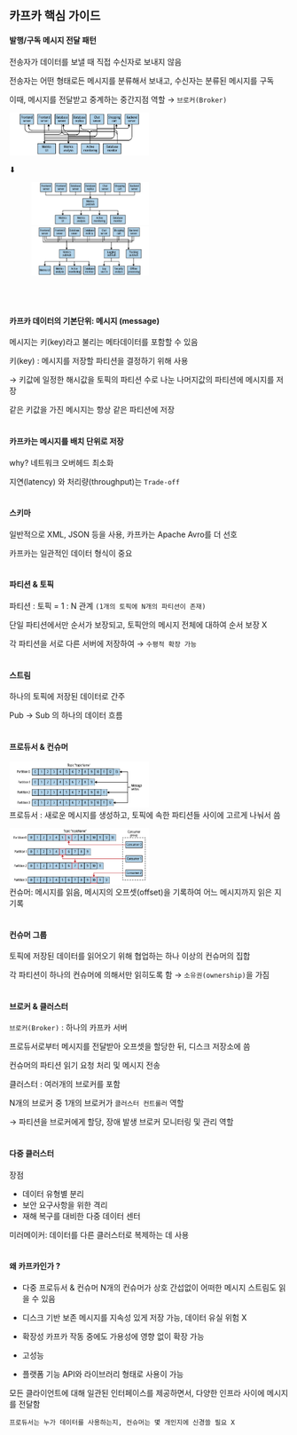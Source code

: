 ## 카프카 핵심 가이드

#### 발행/구독 메시지 전달 패턴
전송자가 데이터를 보낼 때 직접 수신자로 보내지 않음

전송자는 어떤 형태로든 메시지를 분류해서 보내고, 수신자는 분류된 메시지를 구독

이때, 메시지를 전달받고 중계하는 중간지점 역할 → `브로커(Broker)`

<img src="./img/figure1-2.png" height="50%" width="50%">

⬇

<figure class="half">  
    <img src="./img/figure1-3.png" height="50%" width="50%"></a>  
    <img src="./img/figure1-4.png" height="50%" width="50%"></a>  
</figure>
<br>
<br>

#### 카프카 데이터의 기본단위: 메시지 (message)
메시지는 키(key)라고 불리는 메타데이터를 포함할 수 있음

키(key) : 메시지를 저장할 파티션을 결정하기 위해 사용

→ 키값에 일정한 해시값을 토픽의 파티션 수로 나눈 나머지값의 파티션에 메시지를 저장

같은 키값을 가진 메시지는 항상 같은 파티션에 저장
<br>
<br>

#### 카프카는 메시지를 배치 단위로 저장
why? 네트워크 오버헤드 최소화

지연(latency) 와 처리량(throughput)는 `Trade-off`
<br>
<br>

#### 스키마
일반적으로 XML, JSON 등을 사용, 카프카는 Apache Avro를 더 선호

카프카는 일관적인 데이터 형식이 중요
<br>
<br>

#### 파티션 & 토픽
파티션 : 토픽 = 1 : N 관계 `(1개의 토픽에 N개의 파티션이 존재)`

단일 파티션에서만 순서가 보장되고, 토픽안의 메시지 전체에 대하여 순서 보장 X

각 파티션을 서로 다른 서버에 저장하여 → `수평적 확장 가능`
<br>
<br>

#### 스트림
하나의 토픽에 저장된 데이터로 간주

Pub → Sub 의 하나의 데이터 흐름
<br>
<br>

#### 프로듀서 & 컨슈머
<!-- ![Producer](./img/figure1-5.png) -->
<img src="./img/figure1-5.png" height="50%" width="50%"> <br>
프로듀서 : 새로운 메시지를 생성하고, 토픽에 속한 파티션들 사이에 고르게 나눠서 씀

<!-- ![Consumer](./img/figure1-6.png) -->
<img src="./img/figure1-6.png" height="50%" width="50%"> <br>
컨슈머: 메시지를 읽음, 메시지의 오프셋(offset)을 기록하여 어느 메시지까지 읽은 지 기록
<br>
<br>

#### 컨슈머 그룹
토픽에 저장된 데이터를 읽어오기 위해 협업하는 하나 이상의 컨슈머의 집합

각 파티션이 하나의 컨슈머에 의해서만 읽히도록 함 → `소유권(ownership)`을 가짐
<br>
<br>

#### 브로커 & 클러스터
`브로커(Broker)` : 하나의 카프카 서버

프로듀서로부터 메시지를 전달받아 오프셋을 할당한 뒤, 디스크 저장소에 씀 

컨슈머의 파티션 읽기 요청 처리 및 메시지 전송

클러스터 : 여러개의 브로커를 포함

N개의 브로커 중 1개의 브로커가 `클러스터 컨트롤러` 역할

→ 파티션을 브로커에게 할당, 장애 발생 브로커 모니터링 및 관리 역할
<br>
<br>

#### 다중 클러스터
장점 

- 데이터 유형별 분리
- 보안 요구사항을 위한 격리
- 재해 복구를 대비한 다중 데이터 센터

미러메이커: 데이터를 다른 클러스터로 복제하는 데 사용
<br>
<br>

#### 왜 카프카인가 ?
- 다중 프로듀서 & 컨슈머
    N개의 컨슈머가 상호 간섭없이 어떠한 메시지 스트림도 읽을 수 있음
    
- 디스크 기반 보존
    메시지를 지속성 있게 저장 가능, 데이터 유실 위험 X
    
- 확장성
    카프카 작동 중에도 가용성에 영향 없이 확장 가능
    
- 고성능
- 플랫폼 기능
    API와 라이브러리 형태로 사용이 가능
    

모든 클라이언트에 대해 일관된 인터페이스를 제공하면서, 다양한 인프라 사이에 메시지를 전달함

`프로듀서는 누가 데이터를 사용하는지, 컨슈머는 몇 개인지에 신경쓸 필요 X`


